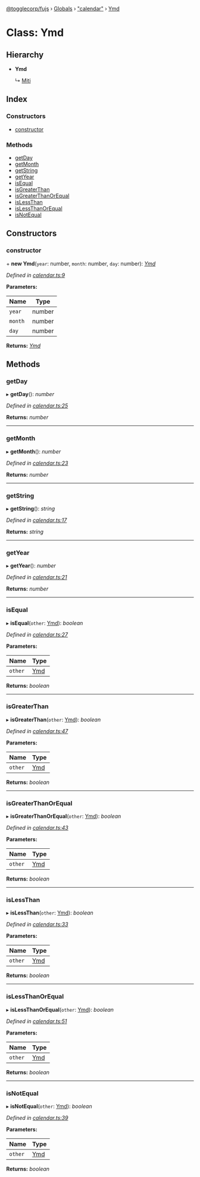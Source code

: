 [@togglecorp/fujs](../README.md) › [Globals](../globals.md) › ["calendar"](../modules/_calendar_.md) › [Ymd](_calendar_.ymd.md)

# Class: Ymd

## Hierarchy

* **Ymd**

  ↳ [Miti](_calendar_.miti.md)

## Index

### Constructors

* [constructor](_calendar_.ymd.md#constructor)

### Methods

* [getDay](_calendar_.ymd.md#getday)
* [getMonth](_calendar_.ymd.md#getmonth)
* [getString](_calendar_.ymd.md#getstring)
* [getYear](_calendar_.ymd.md#getyear)
* [isEqual](_calendar_.ymd.md#isequal)
* [isGreaterThan](_calendar_.ymd.md#isgreaterthan)
* [isGreaterThanOrEqual](_calendar_.ymd.md#isgreaterthanorequal)
* [isLessThan](_calendar_.ymd.md#islessthan)
* [isLessThanOrEqual](_calendar_.ymd.md#islessthanorequal)
* [isNotEqual](_calendar_.ymd.md#isnotequal)

## Constructors

###  constructor

\+ **new Ymd**(`year`: number, `month`: number, `day`: number): *[Ymd](_calendar_.ymd.md)*

*Defined in [calendar.ts:9](https://github.com/toggle-corp/fujs/blob/25ba3d4/src/calendar.ts#L9)*

**Parameters:**

Name | Type |
------ | ------ |
`year` | number |
`month` | number |
`day` | number |

**Returns:** *[Ymd](_calendar_.ymd.md)*

## Methods

###  getDay

▸ **getDay**(): *number*

*Defined in [calendar.ts:25](https://github.com/toggle-corp/fujs/blob/25ba3d4/src/calendar.ts#L25)*

**Returns:** *number*

___

###  getMonth

▸ **getMonth**(): *number*

*Defined in [calendar.ts:23](https://github.com/toggle-corp/fujs/blob/25ba3d4/src/calendar.ts#L23)*

**Returns:** *number*

___

###  getString

▸ **getString**(): *string*

*Defined in [calendar.ts:17](https://github.com/toggle-corp/fujs/blob/25ba3d4/src/calendar.ts#L17)*

**Returns:** *string*

___

###  getYear

▸ **getYear**(): *number*

*Defined in [calendar.ts:21](https://github.com/toggle-corp/fujs/blob/25ba3d4/src/calendar.ts#L21)*

**Returns:** *number*

___

###  isEqual

▸ **isEqual**(`other`: [Ymd](_calendar_.ymd.md)): *boolean*

*Defined in [calendar.ts:27](https://github.com/toggle-corp/fujs/blob/25ba3d4/src/calendar.ts#L27)*

**Parameters:**

Name | Type |
------ | ------ |
`other` | [Ymd](_calendar_.ymd.md) |

**Returns:** *boolean*

___

###  isGreaterThan

▸ **isGreaterThan**(`other`: [Ymd](_calendar_.ymd.md)): *boolean*

*Defined in [calendar.ts:47](https://github.com/toggle-corp/fujs/blob/25ba3d4/src/calendar.ts#L47)*

**Parameters:**

Name | Type |
------ | ------ |
`other` | [Ymd](_calendar_.ymd.md) |

**Returns:** *boolean*

___

###  isGreaterThanOrEqual

▸ **isGreaterThanOrEqual**(`other`: [Ymd](_calendar_.ymd.md)): *boolean*

*Defined in [calendar.ts:43](https://github.com/toggle-corp/fujs/blob/25ba3d4/src/calendar.ts#L43)*

**Parameters:**

Name | Type |
------ | ------ |
`other` | [Ymd](_calendar_.ymd.md) |

**Returns:** *boolean*

___

###  isLessThan

▸ **isLessThan**(`other`: [Ymd](_calendar_.ymd.md)): *boolean*

*Defined in [calendar.ts:33](https://github.com/toggle-corp/fujs/blob/25ba3d4/src/calendar.ts#L33)*

**Parameters:**

Name | Type |
------ | ------ |
`other` | [Ymd](_calendar_.ymd.md) |

**Returns:** *boolean*

___

###  isLessThanOrEqual

▸ **isLessThanOrEqual**(`other`: [Ymd](_calendar_.ymd.md)): *boolean*

*Defined in [calendar.ts:51](https://github.com/toggle-corp/fujs/blob/25ba3d4/src/calendar.ts#L51)*

**Parameters:**

Name | Type |
------ | ------ |
`other` | [Ymd](_calendar_.ymd.md) |

**Returns:** *boolean*

___

###  isNotEqual

▸ **isNotEqual**(`other`: [Ymd](_calendar_.ymd.md)): *boolean*

*Defined in [calendar.ts:39](https://github.com/toggle-corp/fujs/blob/25ba3d4/src/calendar.ts#L39)*

**Parameters:**

Name | Type |
------ | ------ |
`other` | [Ymd](_calendar_.ymd.md) |

**Returns:** *boolean*

